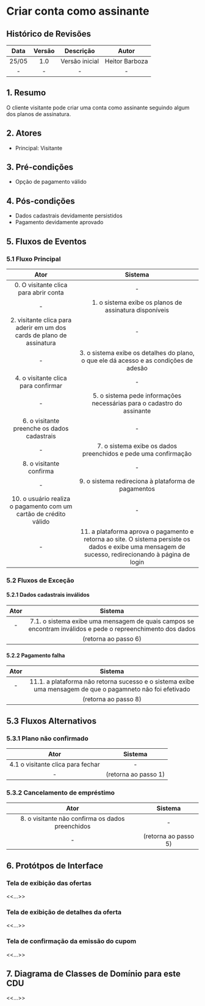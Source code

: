 # Criar conta como assinante

## Histórico de Revisões

| Data | Versão | Descrição | Autor |
| :--: | :----: | :-------: | :---: |
| 25/05 | 1.0 | Versão inicial | Heitor Barboza |
| - | - | - | - |

## 1. Resumo

O cliente visitante pode criar uma conta como assinante seguindo algum dos planos de assinatura. 

## 2. Atores

- Principal: Visitante

## 3. Pré-condições

- Opção de pagamento válido

## 4. Pós-condições

- Dados cadastrais devidamente persistidos
- Pagamento devidamente aprovado

## 5. Fluxos de Eventos

### 5.1 Fluxo Principal

| Ator | Sistema |
| :--: | :-----: |
| 0. O visitante clica para abrir conta | - |
| - | 1. o sistema exibe os planos de assinatura disponíveis |
| 2. visitante clica para aderir em um dos cards de plano de assinatura | - |
| - | 3. o sistema exibe os detalhes do plano, o que ele dá acesso e as condições de adesão |
| 4. o visitante clica para confirmar | - |
| - | 5. o sistema pede informações necessárias para o cadastro do assinante |
| 6. o visitante preenche os dados cadastrais | - |
| - | 7. o sistema exibe os dados preenchidos e pede uma confirmação |
| 8. o visitante confirma | - |
| - | 9. o sistema redireciona à plataforma de pagamentos |
| 10. o usuário realiza o pagamento com um cartão de crédito válido | - |
| - | 11. a plataforma aprova o pagamento e retorna ao site. O sistema persiste os dados e exibe uma mensagem de sucesso, redirecionando à página de login |

### 5.2 Fluxos de Exceção

#### 5.2.1 Dados cadastrais inválidos

| Ator | Sistema |
| :--: | :-----: |
| - | 7.1. o sistema exibe uma mensagem de quais campos se encontram inválidos e pede o repreenchimento dos dados |
|| (retorna ao passo 6) |

#### 5.2.2 Pagamento falha

| Ator | Sistema |
| :--: | :-----: |
| - | 11.1. a plataforma não retorna sucesso e o sistema exibe uma mensagem de que o pagamneto não foi efetivado |
|| (retorna ao passo 8) |

## 5.3 Fluxos Alternativos

### 5.3.1 Plano não confirmado

| Ator | Sistema |
| :--: | :-----: |
| 4.1 o visitante clica para fechar | - |
| - | (retorna ao passo 1) |

### 5.3.2 Cancelamento de empréstimo

| Ator | Sistema |
| :--: | :-----: |
| 8. o visitante não confirma os dados preenchidos | - |
| - | (retorna ao passo 5) |

## 6. Protótpos de Interface

### Tela de exibição das ofertas

<<...>>

### Tela de exibição de detalhes da oferta

<<...>>

### Tela de confirmação da emissão do cupom

<<...>>

## 7. Diagrama de Classes de Domínio para este CDU

<<...>>